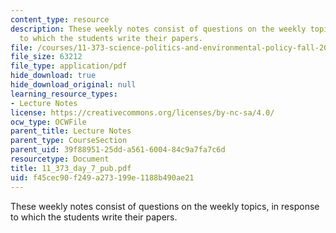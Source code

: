 ```yaml
---
content_type: resource
description: These weekly notes consist of questions on the weekly topics, in response
  to which the students write their papers.
file: /courses/11-373-science-politics-and-environmental-policy-fall-2004/f45cec90f249a273199e1188b490ae21_11_373_day_7_pub.pdf
file_size: 63212
file_type: application/pdf
hide_download: true
hide_download_original: null
learning_resource_types:
- Lecture Notes
license: https://creativecommons.org/licenses/by-nc-sa/4.0/
ocw_type: OCWFile
parent_title: Lecture Notes
parent_type: CourseSection
parent_uid: 39f88951-25dd-a561-6004-84c9a7fa7c6d
resourcetype: Document
title: 11_373_day_7_pub.pdf
uid: f45cec90-f249-a273-199e-1188b490ae21
---
```

These weekly notes consist of questions on the weekly topics, in response to which the students write their papers.